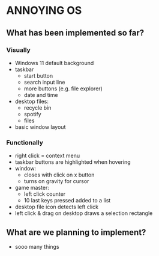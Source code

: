 # ANNOYING OS

## What has been implemented so far?

### Visually
- Windows 11 default background
- taskbar
	- start button
	- search input line
	- more buttons (e.g. file explorer)
	- date and time
- desktop files:
	- recycle bin
	- spotify
	- files
- basic window layout
### Functionally
- right click = context menu
- taskbar buttons are highlighted when hovering
- window:
	- closes with click on x button
	- turns on gravity for cursor
- game master:
	- left click counter
	- 10 last keys pressed added to a list
- desktop file icon detects left click
- left click & drag on desktop draws a selection rectangle

## What are we planning to implement?
- sooo many things
